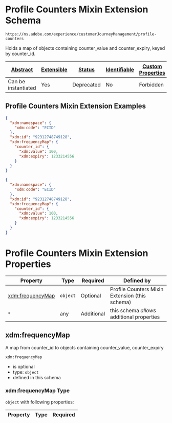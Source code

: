 
# Profile Counters Mixin Extension Schema

```
https://ns.adobe.com/experience/customerJourneyManagement/profile-counters
```

Holds a map of objects containing counter_value and counter_expiry, keyed by counter_id.

| [Abstract](../../../../abstract.md) | [Extensible](../../../../extensions.md) | [Status](../../../../status.md) | [Identifiable](../../../../id.md) | [Custom Properties](../../../../extensions.md) | [Additional Properties](../../../../extensions.md) | Defined In |
|-------------------------------------|-----------------------------------------|---------------------------------|-----------------------------------|------------------------------------------------|----------------------------------------------------|------------|
| Can be instantiated | Yes | Deprecated | No | Forbidden | Permitted | [adobe/experience/customerJourneyManagement/profile-counters.schema.json](adobe/experience/customerJourneyManagement/profile-counters.schema.json) |

## Profile Counters Mixin Extension Examples

```json
{
  "xdm:namespace": {
    "xdm:code": "ECID"
  },
  "xdm:id": "92312748749128",
  "xdm:frequencyMap": {
    "counter_id": {
      "xdm:value": 100,
      "xdm:expiry": 1233214556
    }
  }
}
```

```json
{
  "xdm:namespace": {
    "xdm:code": "ECID"
  },
  "xdm:id": "92312748749128",
  "xdm:frequencyMap": {
    "counter_id": {
      "xdm:value": 100,
      "xdm:expiry": 1233214556
    }
  }
}
```


# Profile Counters Mixin Extension Properties

| Property | Type | Required | Defined by |
|----------|------|----------|------------|
| [xdm:frequencyMap](#xdmfrequencymap) | `object` | Optional | Profile Counters Mixin Extension (this schema) |
| `*` | any | Additional | this schema *allows* additional properties |

## xdm:frequencyMap

A map from counter_id to objects containing counter_value, counter_expiry

`xdm:frequencyMap`
* is optional
* type: `object`
* defined in this schema

### xdm:frequencyMap Type


`object` with following properties:


| Property | Type | Required |
|----------|------|----------|





